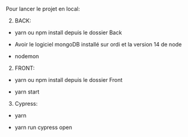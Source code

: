 Pour lancer le projet en local:

2) BACK:
- yarn ou npm install depuis le dossier Back

- Avoir le logiciel mongoDB installé sur ordi et la version 14 de node

- nodemon 

2) FRONT:
- yarn ou npm install depuis le dossier Front

- yarn start

3) Cypress:

- yarn 

- yarn run cypress open